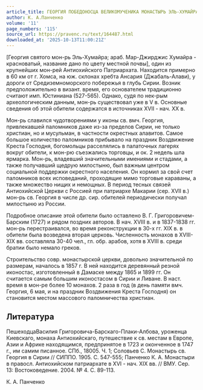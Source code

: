 ```yaml
---
article_title: ГЕОРГИЯ ПОБЕДОНОСЦА ВЕЛИКОМУЧЕНИКА МОНАСТЫРЬ ЭЛЬ-ХУМАЙРА
author: К. А.Панченко
volume: '11'
page_numbers: '115'
source_url: https://pravenc.ru/text/164487.html
downloaded_at: '2025-10-13T11:00:21Z'
---
```


[Георгия святого мон-рь Эль-Хумайра; араб. Мар-Джирджис Хумайра - красноватый, название дано по цвету местной почвы], один из крупнейших мон-рей Антиохийского Патриархата. Находится примерно в 60 км от г. Хомса, на юж. склонах хребта Ансария (Джабаль-Алави), у дороги от Средиземноморского побережья в глубь Сирии. Возник предположительно в визант. время, его основателем традиционно считают имп. Юстиниана (527-565). Однако, судя по нек-рым археологическим данным, мон-рь существовал уже в V в. Основные сведения об этой обители содержатся в источниках XVII - нач. XX в.

Мон-рь славился чудотворениями у иконы св. вмч. Георгия, привлекавшей паломников даже из-за пределов Сирии, не только христиан, но и мусульман, в частности окрестных алавитов. Самое большое количество паломников прибывало на праздник Воздвижение Креста Господня, богомольцы расселялись в палаточных лагерях вокруг обители, к мон-рю съезжались торговцы, и ок. 2 недель шла ярмарка. Мон-рь, владевший значительными имениями и стадами, а также получавший щедрую милостыню, был важным центром социальной поддержки окрестного населения. Он кормил за свой счет паломников всех исповеданий, проходящие мимо торговые караваны, а также множество нищих и немощных. В период тесных связей Антиохийской Церкви с Россией при патриархе Макарии (сер. XVII в.) мон-рь св. Георгия в числе др. сир. обителей периодически получал милостыню из России.

Подробное описание этой обители было оставлено В. Г. Григоровичем-Барским (1727) и рядом поздних авторов. В нач. XVIII в. и в 1837-1838 гг. мон-рь перестраивался, во время реконструкции в 30-х гг. XIX в. в обители была возведена вторая церковь. Численность монахов в XVIII-XIX вв. составляла 30-40 чел., гл. обр. арабов, хотя в XVIII в. среди братии было немало греков.

Строительство совр. монастырской церкви, довольно значительной по размерам, началось в 1857 г. В ней находится деревянный резной иконостас, изготовленный в Дамаске между 1865 и 1899 гг. Он считается самым большим иконостасом в Сирии и Ливане. В наст. время в мон-ре более 10 монахов. 2 раза в год (в день памяти вмч. Георгия, 6 мая, и на праздник Воздвижения Креста Господня) он становится местом массового паломничества христиан.

## Литература

ПешеходцаВасилия Григоровича-Барскаго-Плаки-Албова, уроженца Киевскаго, монаха Антиохийскаго, путешествие к св. местам в Европе, Азии и Африке находящимся, предпринятое в 1723 и оконченное в 1747 г., им самим писанное. СПб., 18005. Ч. 1; Соловьев С. Монастырь св. Георгия в Сирии // СИППО. 1905. С. 547-555; Панченко К. А. Монастыри в правосл. Антиохийском патриархате в XVI - нач. XIX вв. // ВМУ. Сер. 13: Востоковедение. 2004. № 4. С. 89-113.

К. А.  Панченко
